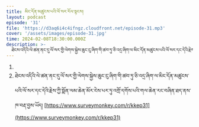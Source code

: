 ```yaml
---
title: མིང་དོན་མཚུངས་པའི་ལོ་སར་རོལ་སྟངས།
layout: podcast
episode: '31'
file: 'https://d3aq6i4c4ifngz.cloudfront.net/episode-31.mp3'
cover: '/assets/images/episode-31.jpg'
time: 2024-02-08T18:30:00.000Z
description: >-
  ཐེངས་འདིའི་ལེ་ཚན་ནང་དུ་ལོ་སར་གྱི་ལེགས་སྐྱེས་ཆུང་ངུ་ཞིག་གི་ཚབ་ཏུ་ཅི་འདྲ་ཞིག་ལ་མིང་དོན་མཚུངས་པའི་ལོ་སར་དང་དེའི་རྗེས་ཀྱི་སྨོན་ལམ་ཆེན་མོར་ངེས་པར་ཏུ་འགྲོ་དགོས་པའི་གལ་ཆེན་རང་བཞིན་ཐད་ནས་ཁ་བརྡ་བྱས་ཡོད།
---
```


1.
2. ཐེངས་འདིའི་ལེ་ཚན་ནང་དུ་ལོ་སར་གྱི་ལེགས་སྐྱེས་ཆུང་ངུ་ཞིག་གི་ཚབ་ཏུ་ཅི་འདྲ་ཞིག་ལ་མིང་དོན་མཚུངས་པའི་ལོ་སར་དང་དེའི་རྗེས་ཀྱི་སྨོན་ལམ་ཆེན་མོར་ངེས་པར་ཏུ་འགྲོ་དགོས་པའི་གལ་ཆེན་རང་བཞིན་ཐད་ནས་ཁ་བརྡ་བྱས་ཡོད།
   [https://www.surveymonkey.com/r/kkep31](https://www.surveymonkey.com/r/kkep31)


